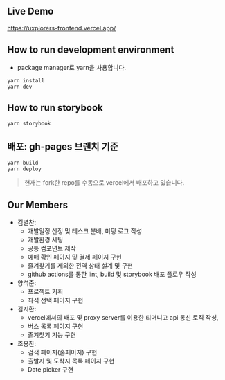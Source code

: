 ## Live Demo

https://uxplorers-frontend.vercel.app/

## How to run development environment

- package manager로 yarn을 사용합니다.

```shell
yarn install
yarn dev
```

## How to run storybook

```shell
yarn storybook
```

## 배포: gh-pages 브랜치 기준

```shell
yarn build
yarn deploy
```

> 현재는 fork한 repo를 수동으로 vercel에서 배포하고 있습니다.

## Our Members

- 김별찬:
  - 개발일정 산정 및 테스크 분배, 미팅 로그 작성
  - 개발환경 세팅
  - 공통 컴포넌트 제작
  - 예매 확인 페이지 및 결제 페이지 구현
  - 즐겨찾기를 제외한 전역 상태 설계 및 구현
  - github actions를 통한 lint, build 및 storybook 배포 플로우 작성
- 양석준:
  - 프로젝트 기획
  - 좌석 선택 페이지 구현
- 김지환:
  - vercel에서의 배포 및 proxy server를 이용한 티머니고 api 통신 로직 작성,
  - 버스 목록 페이지 구현
  - 즐겨찾기 기능 구현
- 조용찬:
  - 검색 페이지(홈페이지) 구현
  - 출발지 및 도착지 목록 페이지 구현
  - Date picker 구현
